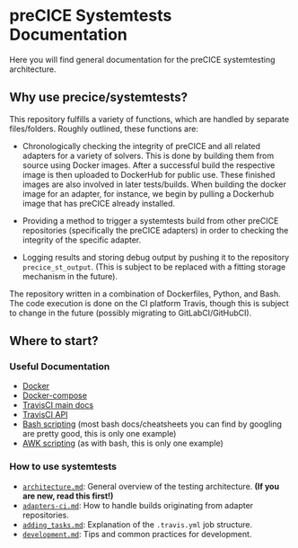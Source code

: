 # preCICE Systemtests Documentation

Here you will find general documentation for the preCICE systemtesting architecture.

## Why use precice/systemtests?

This repository fulfills a variety of functions, which are handled by separate files/folders.
Roughly outlined, these functions are:

- Chronologically checking the integrity of preCICE and all related adapters for a variety of solvers. This is done by building them from source using Docker images. After a successful build the respective image is then uploaded to DockerHub for public use. These finished images are also involved in later tests/builds. When building the docker image for an adapter, for instance, we begin by pulling a Dockerhub image that has preCICE already installed.

- Providing a method to trigger a systemtests build from other preCICE repositories (specifically the preCICE adapters) in order to checking the integrity of the specific adapter.

- Logging results and storing debug output by pushing it to the repository `precice_st_output`. (This is subject to be replaced with a fitting storage mechanism in the future).


The repository written in a combination of Dockerfiles, Python, and Bash. The code execution is done on the CI platform Travis, though this is subject to change in the future (possibly migrating to GitLabCI/GitHubCI).

## Where to start?

### Useful Documentation

* [Docker](https://docs.docker.com/)
* [Docker-compose](https://docs.docker.com/compose/)
* [TravisCI main docs](https://docs.travis-ci.com/)
* [TravisCI API](https://developer.travis-ci.com/)
* [Bash scripting](https://tiswww.case.edu/php/chet/bash/bashref.html) (most bash docs/cheatsheets you can find by googling are pretty good, this is only one example)
* [AWK scripting](https://www.grymoire.com/Unix/Awk.html) (as with bash, this is only one example)

### How to use systemtests 

- [`architecture.md`](./architecture.md): General overview of the testing architecture. **(If you are new, read this first!)**
- [`adapters-ci.md`](./adapters-ci.md): How to handle builds originating from adapter repositories.
- [`adding_tasks.md`](./adding_tasks.md): Explanation of the `.travis.yml` job structure.
- [`development.md`](./development.md): Tips and common practices for development.
